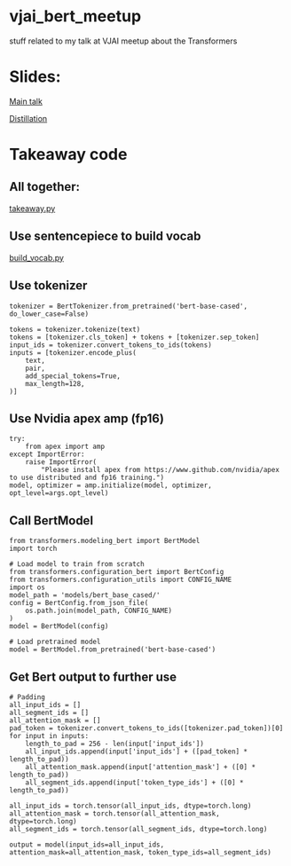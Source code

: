 # vjai_bert_meetup
stuff related to my talk at VJAI meetup about the Transformers

# Slides:
[Main talk](https://github.com/anhnt170489/vjai_bert_meetup/blob/master/Transformers%40VJAI.pdf)

[Distillation](https://github.com/anhnt170489/vjai_bert_meetup/blob/master/Distilling%20Bert%40AIST.pdf)

# Takeaway code
## All together:
[takeaway.py](https://github.com/anhnt170489/vjai_bert_meetup/blob/master/takeaway.py)

## Use sentencepiece to build vocab
[build_vocab.py](https://github.com/anhnt170489/vjai_bert_meetup/blob/master/build_vocab.py)

## Use tokenizer
```
tokenizer = BertTokenizer.from_pretrained('bert-base-cased', do_lower_case=False)

tokens = tokenizer.tokenize(text)
tokens = [tokenizer.cls_token] + tokens + [tokenizer.sep_token]
input_ids = tokenizer.convert_tokens_to_ids(tokens)
inputs = [tokenizer.encode_plus(
    text,
    pair,
    add_special_tokens=True,
    max_length=128,
)]
```

## Use Nvidia apex amp (fp16)
```
try:
    from apex import amp
except ImportError:
    raise ImportError(
        "Please install apex from https://www.github.com/nvidia/apex to use distributed and fp16 training.")
model, optimizer = amp.initialize(model, optimizer, opt_level=args.opt_level)
```

## Call BertModel
```
from transformers.modeling_bert import BertModel
import torch

# Load model to train from scratch
from transformers.configuration_bert import BertConfig
from transformers.configuration_utils import CONFIG_NAME
import os
model_path = 'models/bert_base_cased/'
config = BertConfig.from_json_file(
    os.path.join(model_path, CONFIG_NAME)
)
model = BertModel(config)

# Load pretrained model
model = BertModel.from_pretrained('bert-base-cased')
```

## Get Bert output to further use
```
# Padding
all_input_ids = []
all_segment_ids = []
all_attention_mask = []
pad_token = tokenizer.convert_tokens_to_ids([tokenizer.pad_token])[0]
for input in inputs:
    length_to_pad = 256 - len(input['input_ids'])
    all_input_ids.append(input['input_ids'] + ([pad_token] * length_to_pad))
    all_attention_mask.append(input['attention_mask'] + ([0] * length_to_pad))
    all_segment_ids.append(input['token_type_ids'] + ([0] * length_to_pad))

all_input_ids = torch.tensor(all_input_ids, dtype=torch.long)
all_attention_mask = torch.tensor(all_attention_mask, dtype=torch.long)
all_segment_ids = torch.tensor(all_segment_ids, dtype=torch.long)

output = model(input_ids=all_input_ids, attention_mask=all_attention_mask, token_type_ids=all_segment_ids)
```
